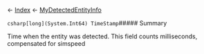 ← [Index](Api-Index) ← [MyDetectedEntityInfo](Sandbox.ModAPI.Ingame.MyDetectedEntityInfo)

```csharp[long](System.Int64) TimeStamp```##### Summary

Time when the entity was detected. This field counts milliseconds, compensated for simspeed

